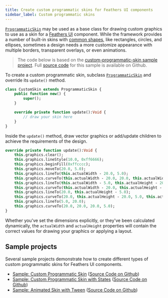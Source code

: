 ```yaml
---
title: Create custom programmatic skins for Feathers UI components
sidebar_label: Custom programmatic skins
---
```


[`ProgrammaticSkin`](https://api.feathersui.com/current/feathers/skins/ProgrammaticSkin.html) may be used as a base class for drawing custom graphics to use as a skin for a [Feathers UI](/) component. While the framework provides a number of built-in skins with [common shapes](./shape-skins.md), like rectangles, circles, and ellipses, sometimes a design needs a more customize appearance with multiple borders, transparent overlays, or even animations.

> The code below is based on the [custom-programmatic-skin sample project](https://feathersui.com/samples/haxe-openfl/custom-programmatic-skin/). Full [source code](https://github.com/feathersui/feathersui-openfl/tree/v1.0.0-beta.7/samples/custom-programmatic-skin) for this sample is available on Github.

To create a custom programmatic skin, subclass [`ProgrammaticSkin`](https://api.feathersui.com/current/feathers/skins/ProgrammaticSkin.html) and override its `update()` method.

```hx
class CustomSkin extends ProgrammaticSkin {
    public function new() {
        super();
    }

    override private function update():Void {
        // draw your skin here
    }
}
```

Inside the `update()` method, draw vector graphics or add/update children to achieve the requirements of the design.

```hx
override private function update():Void {
    this.graphics.clear();
    this.graphics.lineStyle(10.0, 0xff6666);
    this.graphics.beginFill(0xffcccc);
    this.graphics.moveTo(20.0, 5.0);
    this.graphics.lineTo(this.actualWidth - 20.0, 5.0);
    this.graphics.curveTo(this.actualWidth - 20.0, 20.0, this.actualWidth - 5.0, 20.0);
    this.graphics.lineTo(this.actualWidth - 5.0, this.actualHeight - 20.0);
    this.graphics.curveTo(this.actualWidth - 20.0, this.actualHeight - 20.0, this.actualWidth - 20.0, this.actualHeight - 5.0);
    this.graphics.lineTo(20.0, this.actualHeight - 5.0);
    this.graphics.curveTo(20.0, this.actualHeight - 20.0, 5.0, this.actualHeight - 20.0);
    this.graphics.lineTo(5.0, 20.0);
    this.graphics.curveTo(20.0, 20.0, 20.0, 5.0);
}
```

Whether you've set the dimensions explicitly, or they've been calculated dynamically, the `actualWidth` and `actualHeight` properties will contain the correct values for drawing your graphics or applying a layout.

## Sample projects

Several sample projects demonstrate how to create different types of custom programmatic skins for Feathers UI components.

- [Sample: Custom Programmatic Skin](https://feathersui.com/samples/haxe-openfl/custom-programmatic-skin/) ([Source Code on Github](https://github.com/feathersui/feathersui-openfl/tree/v1.0.0-beta.7/samples/custom-programmatic-skin))
- [Sample: Custom Programmatic Skin with States](https://feathersui.com/samples/haxe-openfl/custom-programmatic-skin-with-states/) ([Source Code on Github](https://github.com/feathersui/feathersui-openfl/tree/v1.0.0-beta.7/samples/custom-programmatic-skin-with-states))
- [Sample: Animated Skin with Tween](https://feathersui.com/samples/haxe-openfl/animated-tween-skin/) ([Source Code on Github](https://github.com/feathersui/feathersui-openfl/tree/v1.0.0-beta.7/samples/animated-tween-skin))
